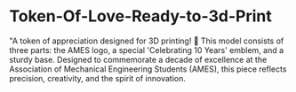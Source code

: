 # Token-Of-Love-Ready-to-3d-Print
"A token of appreciation designed for 3D printing! 🎉 This model consists of three parts: the AMES logo, a special 'Celebrating 10 Years' emblem, and a sturdy base. Designed to commemorate a decade of excellence at the Association of Mechanical Engineering Students (AMES), this piece reflects precision, creativity, and the spirit of innovation.
